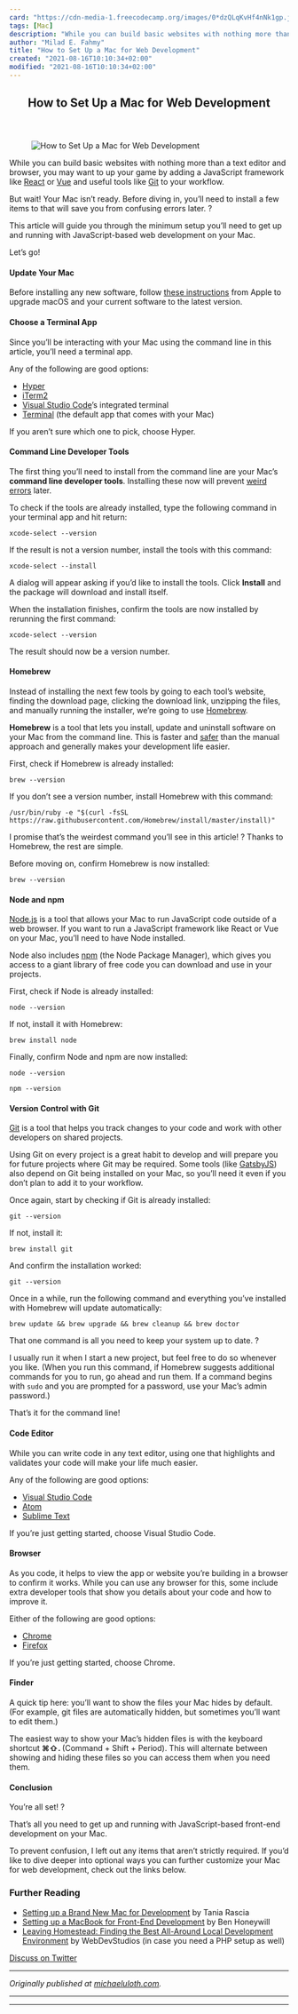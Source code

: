 ```yaml
---
card: "https://cdn-media-1.freecodecamp.org/images/0*dzQLqKvHf4nNk1gp.jpg"
tags: [Mac]
description: "While you can build basic websites with nothing more than a t"
author: "Milad E. Fahmy"
title: "How to Set Up a Mac for Web Development"
created: "2021-08-16T10:10:34+02:00"
modified: "2021-08-16T10:10:34+02:00"
---
```

<div class="site-wrapper">
<main id="site-main" class="site-main outer">
<div class="inner">
<article class="post-full post tag-mac tag-web-development tag-beginner tag-javascript tag-homebrew tag-node tag-nodejs tag-git ">
<header class="post-full-header">
<h1 class="post-full-title">How to Set Up a Mac for Web Development</h1>
</header>
<figure class="post-full-image">
<picture>
<source media="(max-width: 700px)" sizes="1px" srcset="data:image/gif;base64,R0lGODlhAQABAIAAAAAAAP///yH5BAEAAAAALAAAAAABAAEAAAIBRAA7 1w">
<source media="(min-width: 701px)" sizes="(max-width: 800px) 400px,
(max-width: 1170px) 700px,
1400px" srcset="https://cdn-media-1.freecodecamp.org/images/0*dzQLqKvHf4nNk1gp.jpg 300w,
https://cdn-media-1.freecodecamp.org/images/0*dzQLqKvHf4nNk1gp.jpg 600w,
https://cdn-media-1.freecodecamp.org/images/0*dzQLqKvHf4nNk1gp.jpg 1000w,
https://cdn-media-1.freecodecamp.org/images/0*dzQLqKvHf4nNk1gp.jpg 2000w">
<img onerror="this.style.display='none'" src="https://cdn-media-1.freecodecamp.org/images/0*dzQLqKvHf4nNk1gp.jpg" alt="How to Set Up a Mac for Web Development">
</picture>
</figure>
<section class="post-full-content">
<div class="post-content">
<p>While you can build basic websites with nothing more than a text editor and browser, you may want to up your game by adding a JavaScript framework like <a href="https://reactjs.org/" rel="noopener">React</a> or <a href="https://vuejs.org/" rel="noopener">Vue</a> and useful tools like <a href="https://git-scm.com/" rel="noopener">Git</a> to your workflow.</p><p>But wait! Your Mac isn’t ready. Before diving in, you’ll need to install a few items to that will save you from confusing errors later. ?</p><p>This article will guide you through the minimum setup you’ll need to get up and running with JavaScript-based web development on your Mac.</p><p>Let’s go!</p><h4 id="update-your-mac">Update Your Mac</h4><p>Before installing any new software, follow <a href="https://support.apple.com/en-ca/HT201541" rel="noopener">these instructions</a> from Apple to upgrade macOS and your current software to the latest version.</p><h4 id="choose-a-terminal-app">Choose a Terminal App</h4><p>Since you’ll be interacting with your Mac using the command line in this article, you’ll need a terminal app.</p><p>Any of the following are good options:</p><ul><li><a href="https://hyper.is/" rel="noopener">Hyper</a></li><li><a href="https://www.iterm2.com/" rel="noopener">iTerm2</a></li><li><a href="https://code.visualstudio.com/docs/editor/integrated-terminal" rel="noopener">Visual Studio Code</a>’s integrated terminal</li><li><a href="https://support.apple.com/en-ca/guide/terminal/welcome/mac" rel="noopener">Terminal</a> (the default app that comes with your Mac)</li></ul><p>If you aren’t sure which one to pick, choose Hyper.</p><h4 id="command-line-developer-tools">Command Line Developer Tools</h4><p>The first thing you’ll need to install from the command line are your Mac’s <strong>command line developer tools</strong>. Installing these now will prevent <a href="https://stackoverflow.com/questions/32893412/command-line-tools-not-working-os-x-el-capitan-macos-sierra-macos-high-sierra" rel="noopener">weird errors</a> later.</p><p>To check if the tools are already installed, type the following command in your terminal app and hit return:</p><pre><code>xcode-select --version</code></pre><p>If the result is not a version number, install the tools with this command:</p><pre><code>xcode-select --install</code></pre><p>A dialog will appear asking if you’d like to install the tools. Click <strong>Install</strong> and the package will download and install itself.</p><p>When the installation finishes, confirm the tools are now installed by rerunning the first command:</p><pre><code>xcode-select --version</code></pre><p>The result should now be a version number.</p><h4 id="homebrew">Homebrew</h4><p>Instead of installing the next few tools by going to each tool’s website, finding the download page, clicking the download link, unzipping the files, and manually running the installer, we’re going to use <a href="https://brew.sh/" rel="noopener">Homebrew</a>.</p><p><strong>Homebrew</strong> is a tool that lets you install, update and uninstall software on your Mac from the command line. This is faster and <a href="https://blog.teamtreehouse.com/install-node-js-npm-mac" rel="noopener">safer</a> than the manual approach and generally makes your development life easier.</p><p>First, check if Homebrew is already installed:</p><pre><code>brew --version</code></pre><p>If you don’t see a version number, install Homebrew with this command:</p><pre><code>/usr/bin/ruby -e "$(curl -fsSL https://raw.githubusercontent.com/Homebrew/install/master/install)"</code></pre><p>I promise that’s the weirdest command you’ll see in this article! ? Thanks to Homebrew, the rest are simple.</p><p>Before moving on, confirm Homebrew is now installed:</p><pre><code>brew --version</code></pre><h4 id="node-and-npm">Node and npm</h4><p><a href="https://nodejs.org/" rel="noopener">Node.js</a> is a tool that allows your Mac to run JavaScript code outside of a web browser. If you want to run a JavaScript framework like React or Vue on your Mac, you’ll need to have Node installed.</p><p>Node also includes <a href="https://www.npmjs.com/" rel="noopener">npm</a> (the Node Package Manager), which gives you access to a giant library of free code you can download and use in your projects.</p><p>First, check if Node is already installed:</p><pre><code>node --version</code></pre><p>If not, install it with Homebrew:</p><pre><code>brew install node</code></pre><p>Finally, confirm Node and npm are now installed:</p><pre><code>node --version</code></pre><pre><code>npm --version</code></pre><h4 id="version-control-with-git">Version Control with Git</h4><p><a href="https://git-scm.com/" rel="noopener">Git</a> is a tool that helps you track changes to your code and work with other developers on shared projects.</p><p>Using Git on every project is a great habit to develop and will prepare you for future projects where Git may be required. Some tools (like <a href="https://www.gatsbyjs.org/" rel="noopener">GatsbyJS</a>) also depend on Git being installed on your Mac, so you’ll need it even if you don’t plan to add it to your workflow.</p><p>Once again, start by checking if Git is already installed:</p><pre><code>git --version</code></pre><p>If not, install it:</p><pre><code>brew install git</code></pre><p>And confirm the installation worked:</p><pre><code>git --version</code></pre><p>Once in a while, run the following command and everything you’ve installed with Homebrew will update automatically:</p><pre><code>brew update &amp;&amp; brew upgrade &amp;&amp; brew cleanup &amp;&amp; brew doctor</code></pre><p>That one command is all you need to keep your system up to date. ?</p><p>I usually run it when I start a new project, but feel free to do so whenever you like. (When you run this command, if Homebrew suggests additional commands for you to run, go ahead and run them. If a command begins with <code>sudo</code> and you are prompted for a password, use your Mac’s admin password.)</p><p>That’s it for the command line!</p><h4 id="code-editor">Code Editor</h4><p>While you can write code in any text editor, using one that highlights and validates your code will make your life much easier.</p><p>Any of the following are good options:</p><ul><li><a href="https://code.visualstudio.com/" rel="noopener">Visual Studio Code</a></li><li><a href="https://atom.io/" rel="noopener">Atom</a></li><li><a href="https://www.sublimetext.com/" rel="noopener">Sublime Text</a></li></ul><p>If you’re just getting started, choose Visual Studio Code.</p><h4 id="browser">Browser</h4><p>As you code, it helps to view the app or website you’re building in a browser to confirm it works. While you can use any browser for this, some include extra developer tools that show you details about your code and how to improve it.</p><p>Either of the following are good options:</p><ul><li><a href="https://www.google.com/chrome/" rel="noopener">Chrome</a></li><li><a href="https://www.mozilla.org/firefox/" rel="noopener">Firefox</a></li></ul><p>If you’re just getting started, choose Chrome.</p><h4 id="finder">Finder</h4><p>A quick tip here: you’ll want to show the files your Mac hides by default. (For example, git files are automatically hidden, but sometimes you’ll want to edit them.)</p><p>The easiest way to show your Mac’s hidden files is with the keyboard shortcut <strong>⌘⇧. </strong>(Command + Shift + Period). This will alternate between showing and hiding these files so you can access them when you need them.</p><h4 id="conclusion">Conclusion</h4><p>You’re all set! ?</p><p>That’s all you need to get up and running with JavaScript-based front-end development on your Mac.</p><p>To prevent confusion, I left out any items that aren’t strictly required. If you’d like to dive deeper into optional ways you can further customize your Mac for web development, check out the links below.</p><h3 id="further-reading">Further Reading</h3><ul><li><a href="https://www.taniarascia.com/setting-up-a-brand-new-mac-for-development/" rel="noopener">Setting up a Brand New Mac for Development</a> by Tania Rascia</li><li><a href="https://www.bhnywl.com/blog/setting-up-a-macbook-for-front-end-development/" rel="noopener">Setting up a MacBook for Front-End Development</a> by Ben Honeywill</li><li><a href="https://webdevstudios.com/2018/09/27/finding-the-best-all-around-local-development-environment/" rel="noopener">Leaving Homestead: Finding the Best All-Around Local Development Environment</a> by WebDevStudios (in case you need a PHP setup as well)</li></ul><p><a href="https://twitter.com/search?q=upandrunningtutorials.com/how-to-set-up-a-mac-for-web-development" rel="noopener">Discuss on Twitter</a></p><hr><p><em>Originally published at <a href="https://www.michaeluloth.com/how-to-set-up-a-mac-for-web-development/">michaeluloth.com</a>.</em></p>
</div>
<hr>
<hr>
</section>
</article>
</div>
</main>
</div>
<!-- Google Tag Manager (noscript) -->
<!-- End Google Tag Manager (noscript) -->
